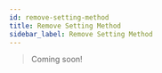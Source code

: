 ```yaml
---
id: remove-setting-method
title: Remove Setting Method
sidebar_label: Remove Setting Method
---
```


> Coming soon!
